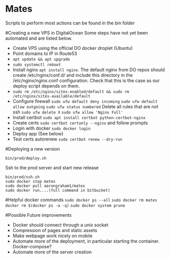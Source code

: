 # Mates
Scripts to perform most actions can be found in the bin folder

#Creating a new VPS in DigitalOcean
Some steps have not yet been automated and are listed below.

* Create VPS using the official DO docker droplet (Ubuntu)
* Point domains to IP in Route53
* `apt update && apt upgrade`
* `sudo systemctl reboot`
* Install nginx `apt install nginx`. The default nginx from DO repos should create /etc/nginx/conf.d/ and include this directory in the /etc/nginx/nginx.conf configuration. Check that this is the case as our deploy script depends on them. 
* `sudo rm /etc/nginx/sites-enabled/default && sudo rm /etc/nginx/sites-available/default`
* Configure firewall 
    `sudo ufw default deny incoming` 
    `sudo ufw default allow outgoing` 
    `sudo ufw status numbered`
    Delete all rules that are not ssh `sudo ufw delete X`
    `sudo ufw allow 'Nginx Full'`
* Install certbot `sudo apt install certbot python-certbot-nginx`
* Create certs `sudo certbot certonly --nginx` and follow prompts
* Login with docker `sudo docker login`
* Deploy app (See below)
* Test certs autorenew `sudo certbot renew --dry-run`

#Deploying a new version

`bin/prod/deploy.sh`

Ssh to the prod server and start new release
```
bin/prod/ssh.sh
sudo docker stop mates
sudo docker pull aarongraham1/mates
sudo docker run....(full command in bitbucket)
```

#Helpful docker commands
`sudo docker ps --all`
`sudo docker rm mates`
`docker rm $(docker ps -a -q)`
`sudo docker system prune`

#Possible Future improvements
* Docker should connect through a unix socket
* Compression of pages and static assets
* Make webpage work nicely on mobile
* Automate more of the deployment, in particular starting the container. Docker-compose?
* Automate more of the server creation 
